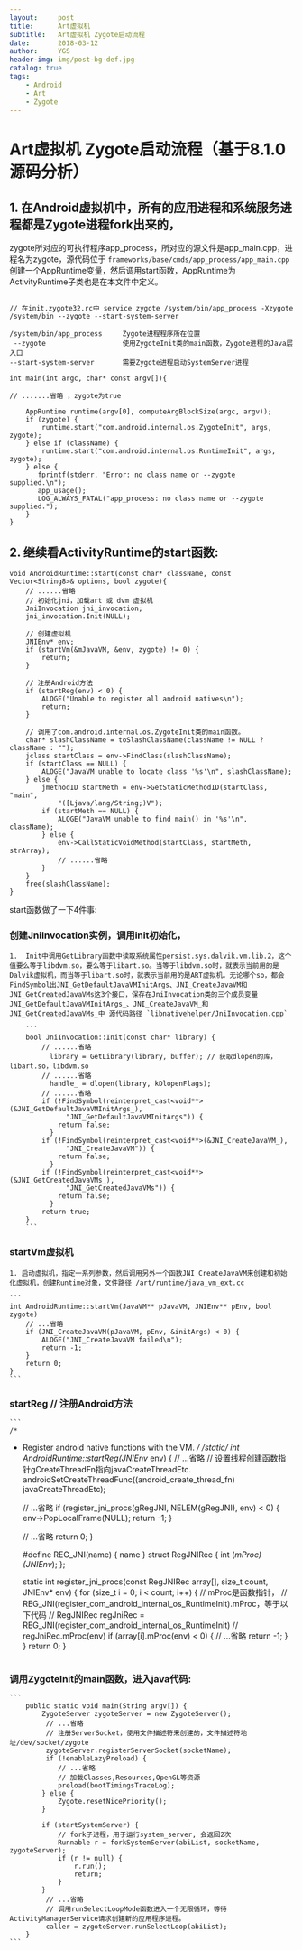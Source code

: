 ```yaml
---
layout:     post
title:      Art虚拟机
subtitle:   Art虚拟机 Zygote启动流程
date:       2018-03-12
author:     YGS
header-img: img/post-bg-def.jpg
catalog: true
tags:
    - Android
    - Art
    - Zygote
---
```



# Art虚拟机 Zygote启动流程（基于8.1.0源码分析）
## 1. 在Android虚拟机中，所有的应用进程和系统服务进程都是Zygote进程fork出来的，
zygote所对应的可执行程序app_process，所对应的源文件是app_main.cpp，进程名为zygote，源代码位于 `frameworks/base/cmds/app_process/app_main.cpp`
创建一个AppRuntime变量，然后调用start函数，AppRuntime为ActivityRuntime子类也是在本文件中定义。

```

// 在init.zygote32.rc中 service zygote /system/bin/app_process -Xzygote /system/bin --zygote --start-system-server

/system/bin/app_process     Zygote进程程序所在位置
 --zygote                   使用ZygoteInit类的main函数，Zygote进程的Java层入口
--start-system-server       需要Zygote进程启动SystemServer进程

int main(int argc, char* const argv[]){

// .......省略 ，zygote为true

    AppRuntime runtime(argv[0], computeArgBlockSize(argc, argv));
    if (zygote) {
        runtime.start("com.android.internal.os.ZygoteInit", args, zygote);
    } else if (className) {
        runtime.start("com.android.internal.os.RuntimeInit", args, zygote);
    } else {
       fprintf(stderr, "Error: no class name or --zygote supplied.\n");
       app_usage();
       LOG_ALWAYS_FATAL("app_process: no class name or --zygote supplied.");
    }
}
```

## 2. 继续看ActivityRuntime的start函数:

```
void AndroidRuntime::start(const char* className, const Vector<String8>& options, bool zygote){
    // ......省略
    // 初始化jni，加载art 或 dvm 虚拟机
    JniInvocation jni_invocation;
    jni_invocation.Init(NULL);
    
    // 创建虚拟机
    JNIEnv* env;
    if (startVm(&mJavaVM, &env, zygote) != 0) {
        return;
    }

    // 注册Android方法
    if (startReg(env) < 0) {
        ALOGE("Unable to register all android natives\n");
        return;
    }
    
    // 调用了com.android.internal.os.ZygoteInit类的main函数。
    char* slashClassName = toSlashClassName(className != NULL ? className : "");
    jclass startClass = env->FindClass(slashClassName);
    if (startClass == NULL) {
        ALOGE("JavaVM unable to locate class '%s'\n", slashClassName);
    } else {
        jmethodID startMeth = env->GetStaticMethodID(startClass, "main",
            "([Ljava/lang/String;)V");
        if (startMeth == NULL) {
            ALOGE("JavaVM unable to find main() in '%s'\n", className);
        } else {
            env->CallStaticVoidMethod(startClass, startMeth, strArray);
            // ......省略
        }
    }
    free(slashClassName);
}
```
start函数做了一下4件事:

### 创建JniInvocation实例，调用init初始化，
    1.  Init中调用GetLibrary函数中读取系统属性persist.sys.dalvik.vm.lib.2，这个值要么等于libdvm.so，要么等于libart.so。当等于libdvm.so时，就表示当前用的是Dalvik虚拟机，而当等于libart.so时，就表示当前用的是ART虚拟机。无论哪个so，都会FindSymbol出JNI_GetDefaultJavaVMInitArgs、JNI_CreateJavaVM和JNI_GetCreatedJavaVMs这3个接口，保存在JniInvocation类的三个成员变量JNI_GetDefaultJavaVMInitArgs_、JNI_CreateJavaVM_和JNI_GetCreatedJavaVMs_中 源代码路径 `libnativehelper/JniInvocation.cpp`
        
        ```
        bool JniInvocation::Init(const char* library) {
            // ......省略
              library = GetLibrary(library, buffer); // 获取dlopen的库，libart.so，libdvm.so
            // ......省略
              handle_ = dlopen(library, kDlopenFlags);
            // ......省略
            if (!FindSymbol(reinterpret_cast<void**>(&JNI_GetDefaultJavaVMInitArgs_),
                  "JNI_GetDefaultJavaVMInitArgs")) {
                return false;
              }
            if (!FindSymbol(reinterpret_cast<void**>(&JNI_CreateJavaVM_),
                  "JNI_CreateJavaVM")) {
                return false;
              }
            if (!FindSymbol(reinterpret_cast<void**>(&JNI_GetCreatedJavaVMs_),
                  "JNI_GetCreatedJavaVMs")) {
                return false;
              }
            return true;
        }
        ```
        
###  startVm虚拟机
    1. 启动虚拟机，指定一系列参数，然后调用另外一个函数JNI_CreateJavaVM来创建和初始化虚拟机，创建Runtime对象，文件路径 /art/runtime/java_vm_ext.cc
        
    ```
    int AndroidRuntime::startVm(JavaVM** pJavaVM, JNIEnv** pEnv, bool zygote)
        // ...省略
        if (JNI_CreateJavaVM(pJavaVM, pEnv, &initArgs) < 0) {
            ALOGE("JNI_CreateJavaVM failed\n");
            return -1;
        }
        return 0;
    }
    ```
    
        
###  startReg // 注册Android方法
    
    ```
    /*
 * Register android native functions with the VM.
 */
/*static*/ int AndroidRuntime::startReg(JNIEnv* env)
{
    // ...省略 
    // 设置线程创建函数指针gCreateThreadFn指向javaCreateThreadEtc.
    androidSetCreateThreadFunc((android_create_thread_fn) javaCreateThreadEtc);

    // ...省略
    if (register_jni_procs(gRegJNI, NELEM(gRegJNI), env) < 0) {
        env->PopLocalFrame(NULL);
        return -1;
    }
    
    // ...省略
    return 0;
}

    #define REG_JNI(name)      { name }
    struct RegJNIRec {
        int (*mProc)(JNIEnv*);
    };

    static int register_jni_procs(const RegJNIRec array[], size_t count, JNIEnv* env)
    {
        for (size_t i = 0; i < count; i++) {
        // mProc是函数指针，
        // REG_JNI(register_com_android_internal_os_RuntimeInit).mProc，等于以下代码
        // RegJNIRec regJniRec = REG_JNI(register_com_android_internal_os_RuntimeInit)
        // regJniRec.mProc(env)
            if (array[i].mProc(env) < 0) {
                // ...省略
                return -1;
            }
        }
        return 0;
    }
    ```
    
###  调用ZygoteInit的main函数，进入java代码:
    
    ```
        public static void main(String argv[]) {
            ZygoteServer zygoteServer = new ZygoteServer();
             // ...省略
             // 注册ServerSocket，使用文件描述符来创建的，文件描述符地址/dev/socket/zygote
             zygoteServer.registerServerSocket(socketName);
             if (!enableLazyPreload) {
                // ...省略
                // 加载Classes,Resources,OpenGL等资源
                preload(bootTimingsTraceLog);
            } else {
                Zygote.resetNicePriority();
            }
            
            if (startSystemServer) {
                // fork子进程，用于运行system_server, 会返回2次
                Runnable r = forkSystemServer(abiList, socketName, zygoteServer);
                if (r != null) {
                    r.run();
                    return;
                }
            }
             // ...省略
             // 调用runSelectLoopMode函数进入一个无限循环，等待ActivityManagerService请求创建新的应用程序进程。
             caller = zygoteServer.runSelectLoop(abiList);
        }
    ```
    
    
            

            
    






